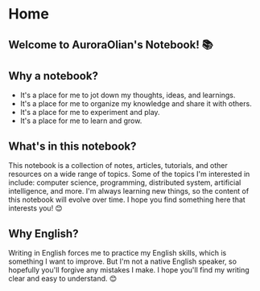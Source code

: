 # Home

## Welcome to AuroraOlian's Notebook! 📚

## Why a notebook?

- It's a place for me to jot down my thoughts, ideas, and learnings.
- It's a place for me to organize my knowledge and share it with others.
- It's a place for me to experiment and play.
- It's a place for me to learn and grow.

## What's in this notebook?

This notebook is a collection of notes, articles, tutorials, and other resources on a wide range of topics. Some of the topics I'm interested in include: computer science, programming, distributed system, artificial intelligence, and more. I'm always learning new things, so the content of this notebook will evolve over time. I hope you find something here that interests you! 😊

## Why English?

Writing in English forces me to practice my English skills, which is something I want to improve. But I'm not a native English speaker, so hopefully you'll forgive any mistakes I make. I hope you'll find my writing clear and easy to understand. 😊
